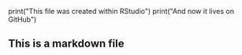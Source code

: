 print("This file was created within RStudio")
print("And now it lives on GitHub")
## This is a markdown file

